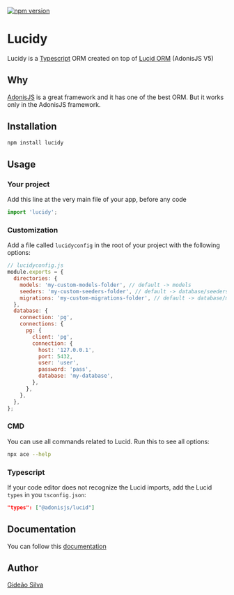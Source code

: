 [![npm version](https://img.shields.io/npm/v/lucidy.svg?style=flat)](https://www.npmjs.com/package/lucidy)

# Lucidy

Lucidy is a [Typescript](https://www.typescriptlang.org/) ORM created on top of [Lucid ORM](https://adonisjs.com/) (AdonisJS V5)

## Why

[AdonisJS](https://adonisjs.com/) is a great framework and it has one of the best ORM. But it works only in the AdonisJS framework.

## Installation

```sh
npm install lucidy
```

## Usage

### Your project

Add this line at the very main file of your app, before any code

```js
import 'lucidy';
```

### Customization

Add a file called `lucidyconfig` in the root of your project with the following options:

```js
// lucidyconfig.js
module.exports = {
  directories: {
    models: 'my-custom-models-folder', // default -> models
    seeders: 'my-custom-seeders-folder', // default -> database/seeders
    migrations: 'my-custom-migrations-folder', // default -> database/migrations
  },
  database: {
    connection: 'pg',
    connections: {
      pg: {
        client: 'pg',
        connection: {
          host: '127.0.0.1',
          port: 5432,
          user: 'user',
          password: 'pass',
          database: 'my-database',
        },
      },
    },
  },
};
```

### CMD

You can use all commands related to Lucid. Run this to see all options:

```sh
npx ace --help
```

### Typescript

If your code editor does not recognize the Lucid imports, add the Lucid `types` in you `tsconfig.json`:

```json
"types": ["@adonisjs/lucid"]
```

## Documentation

You can follow this [documentation](https://preview.adonisjs.com/guides/database/introduction)

## Author

[Gideão Silva](https://github.com/gideaoms)
